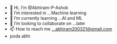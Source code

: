 - 👋 Hi, I’m @Abhiram-P-Ashok
- 👀 I’m interested in ...Machine learning
- 🌱 I’m currently learning ...AI and ML
- 💞️ I’m looking to collaborate on ...later
- 📫 How to reach me ...abhiram200321@gmail.com
- poda abhi

<!---
Abhiram-P-Ashok/Abhiram-P-Ashok is a ✨ special ✨ repository because its `README.md` (this file) appears on your GitHub profile.
You can click the Preview link to take a look at your changes.
--->
